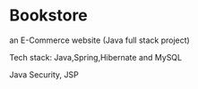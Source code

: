 # Bookstore
an E-Commerce website (Java full stack project)

Tech stack: Java,Spring,Hibernate and MySQL

Java Security, JSP
